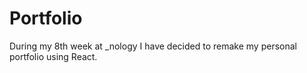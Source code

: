 # Portfolio

During my 8th week at _nology I have decided to remake my personal portfolio using React. 
